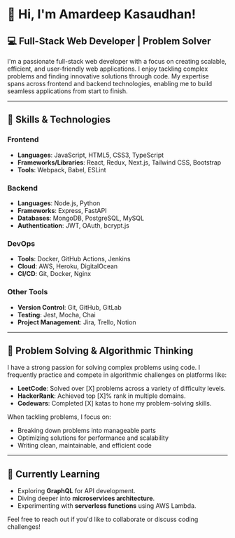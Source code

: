 # 👋 Hi, I'm Amardeep Kasaudhan!

## 💻 Full-Stack Web Developer | Problem Solver

I'm a passionate full-stack web developer with a focus on creating scalable, efficient, and user-friendly web applications. I enjoy tackling complex problems and finding innovative solutions through code. My expertise spans across frontend and backend technologies, enabling me to build seamless applications from start to finish.

---

## 🚀 Skills & Technologies

### **Frontend**
- **Languages**: JavaScript, HTML5, CSS3, TypeScript
- **Frameworks/Libraries**: React, Redux, Next.js, Tailwind CSS, Bootstrap
- **Tools**: Webpack, Babel, ESLint

### **Backend**
- **Languages**: Node.js, Python
- **Frameworks**: Express, FastAPI
- **Databases**: MongoDB, PostgreSQL, MySQL
- **Authentication**: JWT, OAuth, bcrypt.js

### **DevOps**
- **Tools**: Docker, GitHub Actions, Jenkins
- **Cloud**: AWS, Heroku, DigitalOcean
- **CI/CD**: Git, Docker, Nginx

### **Other Tools**
- **Version Control**: Git, GitHub, GitLab
- **Testing**: Jest, Mocha, Chai
- **Project Management**: Jira, Trello, Notion

---

## 🧠 Problem Solving & Algorithmic Thinking

I have a strong passion for solving complex problems using code. I frequently practice and compete in algorithmic challenges on platforms like:

- **LeetCode**: Solved over [X] problems across a variety of difficulty levels.
- **HackerRank**: Achieved top [X]% rank in multiple domains.
- **Codewars**: Completed [X] katas to hone my problem-solving skills.

When tackling problems, I focus on:
- Breaking down problems into manageable parts
- Optimizing solutions for performance and scalability
- Writing clean, maintainable, and efficient code

---

## 🌱 Currently Learning
- Exploring **GraphQL** for API development.
- Diving deeper into **microservices architecture**.
- Experimenting with **serverless functions** using AWS Lambda.

Feel free to reach out if you'd like to collaborate or discuss coding challenges!
